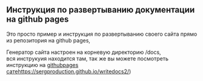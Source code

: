## Инструкция по развертыванию документации на github pages

Это просто пример и инструкция по развертыванию своего сайта прямо из репозитория на github pages,  

Генератор сайта настроен на корневую директорию /docs,  
вся инструкуия находится там, так же вы можете посмотреть инструкцию на [githubpages сате](https://sergproduction.github.io/writedocs2/)https://sergproduction.github.io/writedocs2/)
